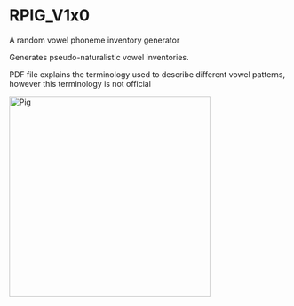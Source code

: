 # RPIG_V1x0
A random vowel phoneme inventory generator

Generates pseudo-naturalistic vowel inventories.

PDF file explains the terminology used to describe different vowel patterns, however this terminology is not official

<img width="362" alt="Pig" src="https://user-images.githubusercontent.com/94207519/153344754-c151ecd6-7cd1-4016-821f-a50e978679cd.PNG">
